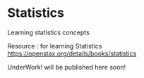 # Statistics 
Learning statistics concepts

Resource :
   for learning Statistics https://openstax.org/details/books/statistics
   
   
UnderWork! will be published here soon!
